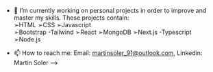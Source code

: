  
- 🔭 I’m currently working on personal projects in order to improve and master my skills. These projects contain:                                      
  ➢HTML
  ➢CSS 
  ➢Javascript  
  ➢Bootstrap
  -Tailwind
  ➢React
  ➢MongoDB
  ➢Next.js
  -Typescript
  ➢Node.js
  
- 📫 How to reach me:
  Email: martinsoler_91@outlook.com, 
  Linkedin: Martin Soler
-->
